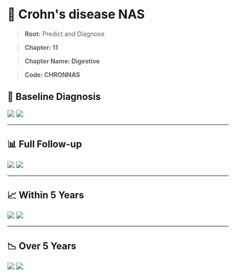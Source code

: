 # 🧬 Crohn's disease NAS
    
> **Root:** Predict and Diagnose

> **Chapter: 11**

> **Chapter Name: Digestive**

> **Code: CHRONNAS**

## 🧪 Baseline Diagnosis

<img src="/Predict/Figures/Baseline/IMP/CHRONNAS.png" />

<CsvTableIMP src="/Predict/Data/Baseline/IMP/IMP_CHRONNAS.csv" label="🔍 View full results" />

<img src="/Predict/Figures/Baseline/ROC/CHRONNAS.png" />

<CsvTableROC src="/Predict/Data/Baseline/EVA/CHRONNAS.csv" label="🔍 View full results" />

---

## 📊 Full Follow-up

<img src="/Predict/Figures/ALL/IMP/CHRONNAS.png" />

<CsvTableIMP src="/Predict/Data/ALL/IMP/IMP_CHRONNAS.csv" label="🔍 View full results" />

<img src="/Predict/Figures/ALL/ROC/CHRONNAS.png" />

<CsvTableROC src="/Predict/Data/ALL/EVA/CHRONNAS.csv" label="🔍 View full results" />

---

## 📈 Within 5 Years

<img src="/Predict/Figures/FYears/IMP/CHRONNAS.png" />

<CsvTableIMP src="/Predict/Data/FYears/IMP/IMP_CHRONNAS.csv" label="🔍 View full results" />

<img src="/Predict/Figures/FYears/ROC/CHRONNAS.png" />

<CsvTableROC src="/Predict/Data/FYears/EVA/CHRONNAS.csv" label="🔍 View full results" />

---

## 📉 Over 5 Years

<img src="/Predict/Figures/OverFYears/IMP/CHRONNAS.png" />

<CsvTableIMP src="/Predict/Data/OverFYears/IMP/IMP_CHRONNAS.csv" label="🔍 View full results" />

<img src="/Predict/Figures/OverFYears/ROC/CHRONNAS.png" />

<CsvTableROC src="/Predict/Data/OverFYears/EVA/CHRONNAS.csv" label="🔍 View full results" />
